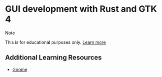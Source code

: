 # GUI development with Rust and GTK 4
> [!NOTE]
> This is for educational purposes only.
> [Learn more](https://gtk-rs.org/gtk4-rs/stable/latest/book/introduction.html)

## Additional Learning Resources
- [Gnome](https://developer.gnome.org/documentation)